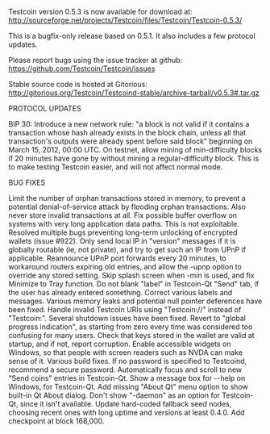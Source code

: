 Testcoin version 0.5.3 is now available for download at:
http://sourceforge.net/projects/Testcoin/files/Testcoin/Testcoin-0.5.3/

This is a bugfix-only release based on 0.5.1.
It also includes a few protocol updates.

Please report bugs using the issue tracker at github:
https://github.com/Testcoin/Testcoin/issues

Stable source code is hosted at Gitorious:
http://gitorious.org/Testcoin/Testcoind-stable/archive-tarball/v0.5.3#.tar.gz

PROTOCOL UPDATES

BIP 30: Introduce a new network rule: "a block is not valid if it contains a transaction whose hash already exists in the block chain, unless all that transaction's outputs were already spent before said block" beginning on March 15, 2012, 00:00 UTC.
On testnet, allow mining of min-difficulty blocks if 20 minutes have gone by without mining a regular-difficulty block. This is to make testing Testcoin easier, and will not affect normal mode.

BUG FIXES

Limit the number of orphan transactions stored in memory, to prevent a potential denial-of-service attack by flooding orphan transactions. Also never store invalid transactions at all.
Fix possible buffer overflow on systems with very long application data paths. This is not exploitable.
Resolved multiple bugs preventing long-term unlocking of encrypted wallets
(issue #922).
Only send local IP in "version" messages if it is globally routable (ie, not private), and try to get such an IP from UPnP if applicable.
Reannounce UPnP port forwards every 20 minutes, to workaround routers expiring old entries, and allow the -upnp option to override any stored setting.
Skip splash screen when -min is used, and fix Minimize to Tray function.
Do not blank "label" in Testcoin-Qt "Send" tab, if the user has already entered something.
Correct various labels and messages.
Various memory leaks and potential null pointer deferences have been fixed.
Handle invalid Testcoin URIs using "Testcoin://" instead of "Testcoin:".
Several shutdown issues have been fixed.
Revert to "global progress indication", as starting from zero every time was considered too confusing for many users.
Check that keys stored in the wallet are valid at startup, and if not, report corruption.
Enable accessible widgets on Windows, so that people with screen readers such as NVDA can make sense of it.
Various build fixes.
If no password is specified to Testcoind, recommend a secure password.
Automatically focus and scroll to new "Send coins" entries in Testcoin-Qt.
Show a message box for --help on Windows, for Testcoin-Qt.
Add missing "About Qt" menu option to show built-in Qt About dialog.
Don't show "-daemon" as an option for Testcoin-Qt, since it isn't available.
Update hard-coded fallback seed nodes, choosing recent ones with long uptime and versions at least 0.4.0.
Add checkpoint at block 168,000.

